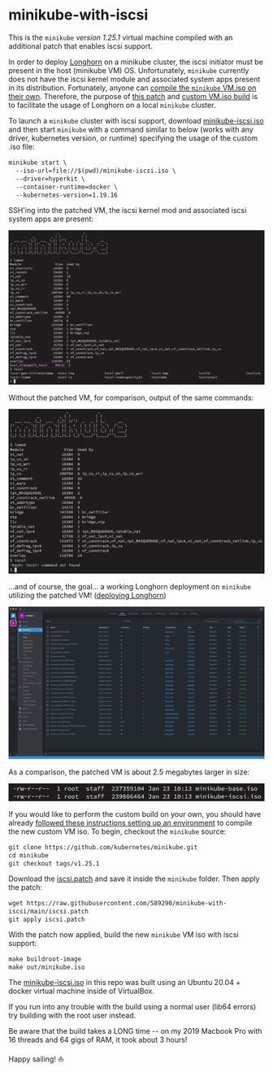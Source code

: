 # minikube-with-iscsi

This is the `minikube` _version 1.25.1_ virtual machine compiled with an additional patch that enables iscsi support.  
  
In order to deploy [Longhorn](https://longhorn.io/) on a minikube cluster, the iscsi initiator must be present in the host (minikube VM) OS. Unfortunately, `minikube` currently does not have the iscsi kernel module and associated system apps present in its distribution. Fortunately, anyone can [compile the `minikube` VM.iso on their own](https://minikube.sigs.k8s.io/docs/contrib/building/iso/). Therefore, the purpose of [this patch](iscsi.patch) and [custom VM.iso build](https://github.com/589290/minikube-with-iscsi/raw/main/minikube-iscsi.iso) is to facilitate the usage of Longhorn on a local `minikube` cluster.  
  
To launch a `minikube` cluster with iscsi support, download [minikube-iscsi.iso](https://github.com/589290/minikube-with-iscsi/raw/main/minikube-iscsi.iso) and then start `minikube` with a command similar to below (works with any driver, kubernetes version, or runtime) specifying the usage of the custom .iso file:  

```
minikube start \
  --iso-url=file://$(pwd)/minikube-iscsi.iso \
  --driver=hyperkit \
  --container-runtime=docker \
  --kubernetes-version=1.19.16
```

SSH'ing into the patched VM, the iscsi kernel mod and associated iscsi system apps are present:  

![](./img/minikube-iscsi.jpg)

Without the patched VM, for comparison, output of the same commands:

![](./img/minikube.jpg)

...and of course, the goal... a working Longhorn deployment on `minikube` utilizing the patched VM! ([deploying Longhorn](https://longhorn.io/docs/1.2.3/deploy/install))

![](./img/longhorn.jpg)

As a comparison, the patched VM is about 2.5 megabytes larger in size:

![](./img/iso-size.jpg)

If you would like to perform the custom build on your own, you should have already [followed these instructions setting up an environment](https://minikube.sigs.k8s.io/docs/contrib/building/iso/) to compile the new custom VM iso. To begin, checkout the `minikube` source:

```
git clone https://github.com/kubernetes/minikube.git
cd minikube
git checkout tags/v1.25.1
```

Download the [iscsi.patch](iscsi.patch) and save it inside the `minikube` folder. Then apply the patch:

```
wget https://raw.githubusercontent.com/589290/minikube-with-iscsi/main/iscsi.patch
git apply iscsi.patch
```

With the patch now applied, build the new `minikube` VM iso with iscsi support:

```
make buildroot-image
make out/minikube.iso
```

The [minikube-iscsi.iso](https://github.com/589290/minikube-with-iscsi/raw/main/minikube-iscsi.iso) in this repo was built using an Ubuntu 20.04 + docker virtual machine inside of VirtualBox.  
  
If you run into any trouble with the build using a normal user (lib64 errors) try building with the root user instead.  
  
Be aware that the build takes a LONG time -- on my 2019 Macbook Pro with 16 threads and 64 gigs of RAM, it took about 3 hours!  
  
Happy sailing! ⛵
